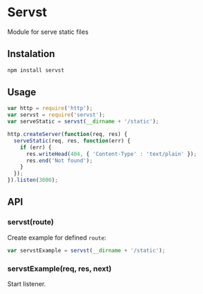 # Servst

  Module for serve static files

## Instalation

```sh
npm install servst
```

## Usage

```js
var http = require('http');
var servst = require('servst');
var serveStatic = servst(__dirname + '/static');

http.createServer(function(req, res) {
  serveStatic(req, res, function(err) {
    if (err) {
      res.writeHead(404, { 'Content-Type' : 'text/plain' });
      res.end('Not found');
    }
  });
}).listen(3000);
```

## API

### servst(route)

  Create example for defined `route`:

```js
var servstExample = servst(__dirname + '/static');
```

### servstExample(req, res, next)

  Start listener.
